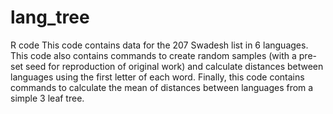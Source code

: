 # lang_tree
R code
This code contains data for the 207 Swadesh list in 6 languages.
This code also contains commands to create random samples (with a pre-set seed for reproduction of original work) and calculate distances between languages using the first letter of each word.
Finally, this code contains commands to calculate the mean of distances between languages from a simple 3 leaf tree.
